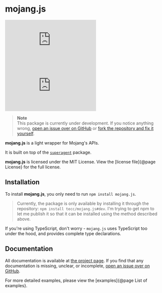 # mojang.js
![npm](https://img.shields.io/npm/v/mojang.js?style=flat-square) ![GitHub](https://img.shields.io/github/license/tecc/mojang.js?style=flat-square)

> **Note**<br>
> This package is currently under development.
> If you notice anything wrong, [open an issue over on GitHub](https://github.com/tecc/mojang.js/issues) or [fork the repository and fix it yourself](https://github.com/tecc/mojang.js).

**mojang.js** is a light wrapper for Mojang's APIs.

It is built on top of the [`superagent`](https://npmjs.com/package/superagent) package.

**mojang.js** is licensed under the MIT License.
View the [license file]{@page License} for the full license.

## Installation

To install **mojang.js**, you only need to run `npm install mojang.js`.
> Currently, the package is only available by installing it through the repository: `npm install tecc/mojang.js#dev`.
> I'm trying to get npm to let me publish it so that it can be installed using the method described above. 

If you're using TypeScript, don't worry - `mojang.js` uses TypeScript too under the hood, and provides complete type declarations.

## Documentation

All documentation is available at [the project page](https://tecc.me/mojang.js). 
If you find that any documentation is missing, unclear, or incomplete, [open an issue over on GitHub](https://github.com/tecc/mojang.js/issues).

For more detailed examples, please view the [examples]{@page List of examples}.